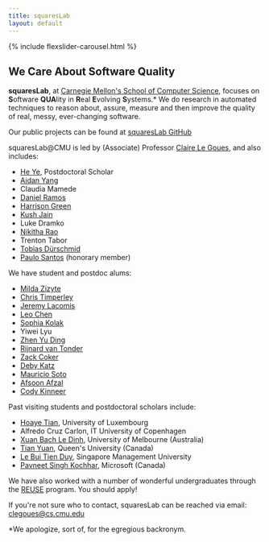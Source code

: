 ```yaml
---
title: squaresLab
layout: default
---
```

{% include flexslider-carousel.html %}

## We Care About Software Quality

**squaresLab**, at [Carnegie Mellon's School of Computer
Science](https://www.cs.cmu.edu/), focuses on **S**oftware **QUA**lity in
**R**eal **E**volving **S**ystems.* We do research in automated techniques to
reason about, assure, measure and then improve the quality of real, messy,
ever-changing software.

Our public projects can be found at [squaresLab
GitHub](https://github.com/squaresLab)

squaresLab@CMU is led by (Associate) Professor [Claire Le
Goues](https://www.clairelegoues.com), and also includes:

*   [He Ye](https://heye.me/), Postdoctoral Scholar
*   [Aidan Yang](https://aidanby.github.io/)
*   Claudia Mamede
*   [Daniel Ramos](https://sat.inesc-id.pt/~drr/)
*   [Harrison Green](https://harrisongreen.me/)
*   [Kush Jain](http://www.kushjain.com)
*   Luke Dramko
*   [Nikitha Rao](https://raonikitha.github.io/)
*   Trenton Tabor
*   [Tobias Dürschmid](https://tobiasduerschmid.github.io/)
*   [Paulo Santos](https://pcanelas.com/about/) (honorary member)

We have student and postdoc alums:
*   [Milda Zizyte](https://vivo.brown.edu/display/mzizyte)
*   [Chris Timperley](https://www.christimperley.co.uk)
*   [Jeremy Lacomis](https://www.cs.cmu.edu/~jlacomis/)
*   [Leo Chen](https://poosomooso.github.io/)
*   [Sophia Kolak](https://sophiakolak.github.io/)
*   Yiwei Lyu
*   [Zhen Yu Ding](https://zhenyuding.com)
*   [Rijnard van Tonder](https://rijnard.com/)
*   [Zack Coker](https://zackc.github.io)
*   [Deby Katz](https://www.cs.cmu.edu/~dskatz/)
*   [Mauricio Soto](https://www.cs.cmu.edu/~msotogon/)
*   [Afsoon Afzal](https://www.cs.cmu.edu/~afsoona)
*   [Cody Kinneer](https://kinneerc.github.io)

Past visiting students and postdoctoral scholars include:
* [Hoaye Tian](https://haoyetiancoder.github.io/), University of Luxembourg
* Alfredo Cruz Carlon, IT University of Copenhagen
* [Xuan Bach Le Dinh](https://xuanbachle.github.io/), University of Melbourne (Australia)
* [Tian Yuan](https://sophiaytian.com/), Queen's University (Canada)
* [Le Bui Tien Duy](https://sites.google.com/site/lebuitienduy), Singapore
  Management University
* [Pavneet Singh Kochhar](https://kochharps.wixsite.com/pavneet), Microsoft (Canada) 

We have also worked with a number of wonderful undergraduates through the [REUSE](https://reuse.cs.cmu.edu) program.  You should apply!

If you're not sure who to contact, squaresLab can be reached via email: clegoues@cs.cmu.edu


*We apologize, sort of, for the egregious backronym.

